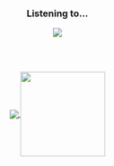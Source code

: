<div align="center" text-align='center'>
  <h3>Listening to...</h3>
  <a href="https://open.spotify.com/user/r7ewxyzhfaehd0nli8rvnklts">
    <img align="center" src="https://dickeyy.vercel.app/api/spotify?background_color=282a36&border_color=none" />
  </a>
  
  <br/><br/>
  
  <a href="https://github.com/anuraghazra/github-readme-stats">
    <img align="center" src="https://github-readme-stats.vercel.app/api?username=dickeyy&theme=dracula&hide_border=true&show_icons=true&hide=issues,commits" />
  </a>
  <a href="https://github.com/anuraghazra/github-readme-stats">
    <img align="center" height="151px" src="https://github-readme-stats.vercel.app/api/top-langs/?username=dickeyy&layout=compact&theme=dracula&hide_border=true&langs_count=4" />
  </a>
</div>

